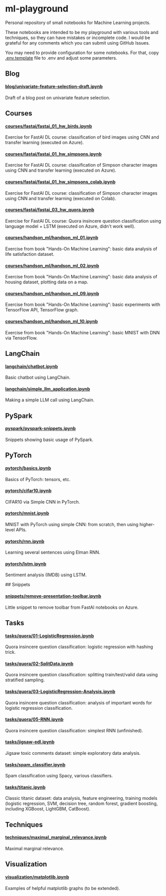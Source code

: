 # ml-playground

Personal repository of small notebooks for Machine Learning projects.

These notebooks are intended to be my playground with various tools and techniques,
so they can have mistakes or incomplete code. I would be grateful for any comments which
you can submit using GitHub Issues.

You may need to provide configuration for some notebooks. For that, copy [.env.template](.env.template) file
to .env and adjust some parameters.

## Blog 

#### [blog/univariate-feature-selection-draft.ipynb](blog/univariate-feature-selection-draft.ipynb)
Draft of a blog post on univariate feature selection.

## Courses

#### [courses/fastai/fastai_01_hw_birds.ipynb](courses/fastai/fastai_01_hw_birds.ipynb)
Exercise for FastAI DL course: classification of bird images using CNN and transfer learning (executed on Azure).

#### [courses/fastai/fastai_01_hw_simpsons.ipynb](courses/fastai/fastai_01_hw_simpsons.ipynb)
Exercise for FastAI DL course: classification of Simpson character images using CNN and transfer learning (executed on Azure).

#### [courses/fastai/fastai_01_hw_simpsons_colab.ipynb](courses/fastai/fastai_01_hw_simpsons_colab.ipynb)
Exercise for FastAI DL course: classification of Simpson character images using CNN and transfer learning (executed on Colab).

#### [courses/fastai/fastai_03_hw_quora.ipynb](courses/fastai/fastai_03_hw_quora.ipynb)
Exercise for FastAI DL course: Quora insincere question classification using language model + LSTM (executed on Azure, didn't work well).

#### [courses/handson_ml/handson_ml_01.ipynb](courses/handson_ml/handson_ml_01.ipynb)
Exercise from book "Hands-On Machine Learning": basic data analysis of life
satisfaction dataset.

#### [courses/handson_ml/handson_ml_02.ipynb](courses/handson_ml/handson_ml_02.ipynb)
Exercise from book "Hands-On Machine Learning": basic data analysis of housing dataset, plotting data on a map.

#### [courses/handson_ml/handson_ml_09.ipynb](courses/handson_ml/handson_ml_09.ipynb)
Exercise from book "Hands-On Machine Learning": basic experiments with TensorFlow API, TensorFlow graph.

#### [courses/handson_ml/handson_ml_10.ipynb](courses/handson_ml/handson_ml_09.ipynb)
Exercise from book "Hands-On Machine Learning": basic MNIST with DNN via TensorFlow.

## LangChain

#### [langchain/chatbot.ipynb](langchain/chatbot.ipynb)
Basic chatbot using LangChain.

#### [langchain/simple_llm_application.ipynb](langchain/simple_llm_application.ipynb)
Making a simple LLM call using LangChain.

## PySpark

#### [pyspark/pyspark-snippets.ipynb](pyspark/pyspark-snippets.ipynb)
Snippets showing basic usage of PySpark.

## PyTorch

#### [pytorch/basics.ipynb](pytorch/basics.ipynb)
Basics of PyTorch: tensors, etc.

#### [pytorch/cifar10.ipynb](pytorch/cifar10.ipynb)
CIFAR10 via Simple CNN in PyTorch.

#### [pytorch/mnist.ipynb](pytorch/mnist.ipynb)
MNIST with PyTorch using simple CNN: from scratch, then using higher-level APIs.

#### [pytorch/rnn.ipynb](pytorch/rnn.ipynb)
Learning several sentences using Elman RNN.

#### [pytorch/lstm.ipynb](pytorch/lstm.ipynb)
Sentiment analysis (IMDB) using LSTM.

## Snippets

#### [snippets/remove-presentation-toolbar.ipynb](snippets/remove-presentation-toolbar.ipynb)
Little snippet to remove toolbar from FastAI notebooks on Azure.

## Tasks

#### [tasks/quora/01-LogisticRegression.ipynb](tasks/quora/01-LogisticRegression.ipynb)
Quora insincere question classification: logistic regression with hashing trick.

#### [tasks/quora/02-SplitData.ipynb](tasks/quora/02-SplitData.ipynb)
Quora insincere question classification: splitting train/test/valid data using stratified sampling.

#### [tasks/quora/03-LogisticRegression-Analysis.ipynb](tasks/quora/03-LogisticRegression-Analysis.ipynb)
Quora insincere question classification: analysis of important words for logistic regression classification.

#### [tasks/quora/05-RNN.ipynb](tasks/quora/05-RNN.ipynb)
Quora insincere question classification: simplest RNN (unfinished).

#### [tasks/jigsaw-edl.ipynb](tasks/jigsaw-edl.ipynb)
Jigsaw toxic comments dataset: simple exploratory data analysis.

#### [tasks/spam_classifier.ipynb](tasks/spam_classifier.ipynb)
Spam classification using Spacy, various classifiers.

#### [tasks/titanic.ipynb](tasks/titanic.ipynb)
Classic titanic dataset: data analysis, feature engineering, training models (logistic regression, SVM, decision tree, random forest, gradient boosting, including XGBoost, LightGBM, CatBoost).

## Techniques

#### [techniques/maximal_marginal_relevance.ipynb](techniques/maximal_marginal_relevance.ipynb)
Maximal marginal relevance.

## Visualization

#### [visualization/matplotlib.ipynb](visualization/matplotlib.ipynb)
Examples of helpful matplotlib graphs (to be extended).

